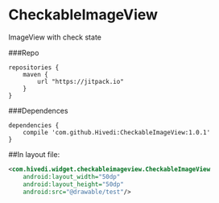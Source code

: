 # CheckableImageView
ImageView with check state

###Repo
```
repositories {
	maven {
		url "https://jitpack.io"
	}
}
```

###Dependences
```
dependencies {
	compile 'com.github.Hivedi:CheckableImageView:1.0.1'
}
```

##In layout file:
```xml
<com.hivedi.widget.checkableimageview.CheckableImageView
	android:layout_width="50dp"
	android:layout_height="50dp"
	android:src="@drawable/test"/>
```